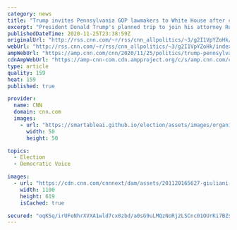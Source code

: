 ```yaml
---
category: news
title: "Trump invites Pennsylvania GOP lawmakers to White House after calling in to baseless voter fraud event"
excerpt: "President Donald Trump's planned trip to join his attorney Rudy Giuliani in Gettysburg, Pennsylvania, on Wednesday has been canceled, two sources familiar with the matter tell CNN.\n    \n"
publishedDateTime: 2020-11-25T23:38:59Z
originalUrl: "http://rss.cnn.com/~r/rss/cnn_allpolitics/~3/g2I1VpYZoHk/index.html"
webUrl: "http://rss.cnn.com/~r/rss/cnn_allpolitics/~3/g2I1VpYZoHk/index.html"
ampWebUrl: "https://amp.cnn.com/cnn/2020/11/25/politics/trump-pennsylvania-hearing-giuliani/index.html"
cdnAmpWebUrl: "https://amp-cnn-com.cdn.ampproject.org/c/s/amp.cnn.com/cnn/2020/11/25/politics/trump-pennsylvania-hearing-giuliani/index.html"
type: article
quality: 159
heat: 159
published: true

provider:
  name: CNN
  domain: cnn.com
  images:
    - url: "https://smartableai.github.io/election/assets/images/organizations/cnn.com-50x50.jpg"
      width: 50
      height: 50

topics:
  - Election
  - Democratic Voice

images:
  - url: "https://cdn.cnn.com/cnnnext/dam/assets/201120165627-giuliani-trump-file-super-tease.jpg"
    width: 1100
    height: 619
    isCached: true

secured: "oqKSq/irUFeNhrXVXA1wld7cx0zbd/a0sG9uLMQzNoRj2LSCnc01OUrKi7BZstJ/vT2CUZmZMIkWYWpzDea2Esht0u61eaJH4jlITLEUG2FogYE4klLizNl7IL3PRXWIuzqw4YBuUWozaIyYRfava/PzIeX9f5HAzo0IRTn6scC1gGmsIRdScMCk1v+aoMVL/EDpszHIffnQtxQIMcS6WFzkc8y6sTU0sefLz2FgMJD7TxZ3ga2wieDhoxYh7t2Ugfi2hgHmhurjKd9rjQ0ULpVX1CJ/IvLrEj9ZiEptVnpArY6XRR4sf/LzjWqDOuzNAyoFFWCwApff0iYGQaBMIOcr7eGPJiQ1eEzNBOkaeSc=;8Xi+vwg6mJaBaXNJ0YLglw=="
---
```


